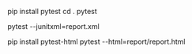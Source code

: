 pip install pytest
cd .
pytest

pytest --junitxml=report.xml

pip install pytest-html
pytest --html=report/report.html

